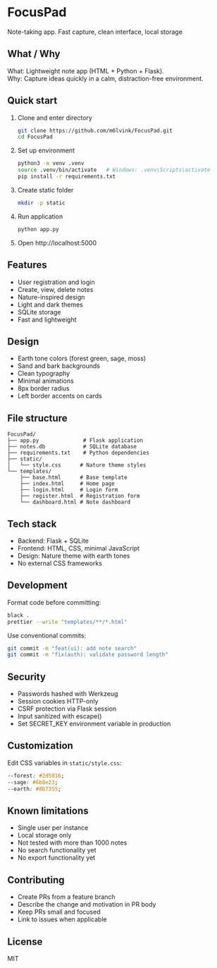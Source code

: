 # FocusPad

Note-taking app. Fast capture, clean interface, local storage

## What / Why
What: Lightweight note app (HTML + Python + Flask).  
Why: Capture ideas quickly in a calm, distraction-free environment.

## Quick start

1. Clone and enter directory
   ```bash
   git clone https://github.com/m6lvink/FocusPad.git
   cd FocusPad
   ```

2. Set up environment
   ```bash
   python3 -m venv .venv
   source .venv/bin/activate   # Windows: .venv\Scripts\activate
   pip install -r requirements.txt
   ```

3. Create static folder
   ```bash
   mkdir -p static
   ```

4. Run application
   ```bash
   python app.py
   ```

5. Open http://localhost:5000

## Features

- User registration and login
- Create, view, delete notes
- Nature-inspired design
- Light and dark themes
- SQLite storage
- Fast and lightweight

## Design

- Earth tone colors (forest green, sage, moss)
- Sand and bark backgrounds
- Clean typography
- Minimal animations
- 8px border radius
- Left border accents on cards

## File structure

```
FocusPad/
├── app.py              # Flask application
├── notes.db            # SQLite database
├── requirements.txt    # Python dependencies
├── static/
│   └── style.css      # Nature theme styles
└── templates/
    ├── base.html      # Base template
    ├── index.html     # Home page
    ├── login.html     # Login form
    ├── register.html  # Registration form
    └── dashboard.html # Note dashboard
```

## Tech stack

- Backend: Flask + SQLite
- Frontend: HTML, CSS, minimal JavaScript
- Design: Nature theme with earth tones
- No external CSS frameworks

## Development

Format code before committing:
```bash
black .
prettier --write "templates/**/*.html"
```

Use conventional commits:
```bash
git commit -m "feat(ui): add note search"
git commit -m "fix(auth): validate password length"
```

## Security

- Passwords hashed with Werkzeug
- Session cookies HTTP-only
- CSRF protection via Flask session
- Input sanitized with escape()
- Set SECRET_KEY environment variable in production

## Customization

Edit CSS variables in `static/style.css`:
```css
--forest: #2d5016;
--sage: #6b8e23;
--earth: #8b7355;
```

## Known limitations

- Single user per instance
- Local storage only
- Not tested with more than 1000 notes
- No search functionality yet
- No export functionality yet

## Contributing

- Create PRs from a feature branch
- Describe the change and motivation in PR body
- Keep PRs small and focused
- Link to issues when applicable

## License

MIT
